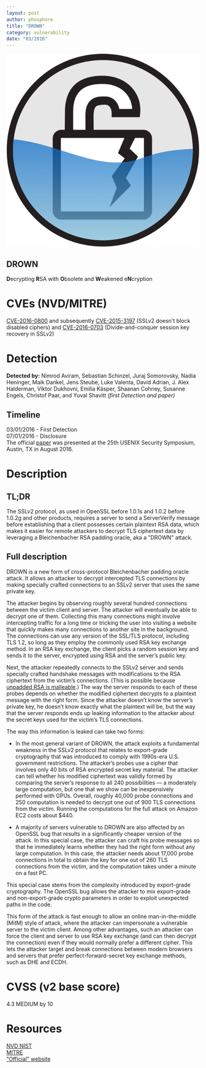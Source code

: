 ```yaml
---
layout: post
author: phosphore
title: "DROWN"
category: vulnerability
date: "03/2016"
---
```


![DROWN logo](/logos/DROWN.svg "DROWN logo")

## DROWN

**D**ecrypting **R**SA with **O**bsolete and **W**eakened e**N**cryption
<!-- more -->

# CVEs (NVD/MITRE)
[CVE-2016-0800](https://www.openssl.org/news/secadv/20160301.txt) and subsequently [CVE-2015-3197](https://www.openssl.org/news/secadv/20160128.txt) (SSLv2 doesn't block disabled ciphers) and [CVE-2016-0703](https://www.openssl.org/news/secadv/20160301.txt) (Divide-and-conquer session key recovery in SSLv2)

# Detection
**Detected by:** Nimrod Aviram, Sebastian Schinzel, Juraj Somorovsky, Nadia Heninger, Maik Dankel, Jens Steube, Luke Valenta, David Adrian, J. Alex Halderman, Viktor Dukhovni, Emilia Käsper, Shaanan Cohney, Susanne Engels, Christof Paar, and Yuval Shavitt *(first Detection and paper)*  

## Timeline
03/01/2016 - First Detection  
07/01/2016 - Disclosure   
The official [paper](https://drownattack.com/drown-attack-paper.pdf) was presented at the 25th USENIX Security Symposium, Austin, TX in August 2016.

# Description

## TL;DR
The SSLv2 protocol, as used in OpenSSL before 1.0.1s and 1.0.2 before 1.0.2g and other products, requires a server to send a ServerVerify message before establishing that a client possesses certain plaintext RSA data, which makes it easier for remote attackers to decrypt TLS ciphertext data by leveraging a Bleichenbacher RSA padding oracle, aka a "DROWN" attack.

## Full description
DROWN is a new form of cross-protocol Bleichenbacher padding oracle attack. It allows an attacker to decrypt intercepted TLS connections by making specially crafted connections to an SSLv2 server that uses the same private key.  

The attacker begins by observing roughly several hundred connections between the victim client and server. The attacker will eventually be able to decrypt one of them. Collecting this many connections might involve intercepting traffic for a long time or tricking the user into visiting a website that quickly makes many connections to another site in the background. The connections can use any version of the SSL/TLS protocol, including TLS 1.2, so long as they employ the commonly used RSA key exchange method. In an RSA key exchange, the client picks a random session key and sends it to the server, encrypted using RSA and the server’s public key.  

Next, the attacker repeatedly connects to the SSLv2 server and sends specially crafted handshake messages with modifications to the RSA ciphertext from the victim’s connections. (This is possible because [unpadded RSA is malleable](https://en.wikipedia.org/wiki/Homomorphic_encryption#Unpadded_RSA).) The way the server responds to each of these probes depends on whether the modified ciphertext decrypts to a plaintext message with the right form. Since the attacker doesn’t know the server’s private key, he doesn’t know exactly what the plaintext will be, but the way that the server responds ends up leaking information to the attacker about the secret keys used for the victim’s TLS connections.  

The way this information is leaked can take two forms:  

* In the most general variant of DROWN, the attack exploits a fundamental weakness in the SSLv2 protocol that relates to export-grade cryptography that was introduced to comply with 1990s-era U.S. government restrictions. The attacker’s probes use a cipher that involves only 40 bits of RSA encrypted secret key material. The attacker can tell whether his modified ciphertext was validly formed by comparing the server’s response to all 240 possibilities — a moderately large computation, but one that we show can be inexpensively performed with GPUs. Overall, roughly 40,000 probe connections and 250 computation is needed to decrypt one out of 900 TLS connections from the victim. Running the computations for the full attack on Amazon EC2 costs about $440.  

* A majority of servers vulnerable to DROWN are also affected by an OpenSSL bug that results in a significantly cheaper version of the attack. In this special case, the attacker can craft his probe messages so that he immediately learns whether they had the right form without any large computation. In this case, the attacker needs about 17,000 probe connections in total to obtain the key for one out of 260 TLS connections from the victim, and the computation takes under a minute on a fast PC.  

This special case stems from the complexity introduced by export-grade cryptography. The OpenSSL bug allows the attacker to mix export-grade and non-export-grade crypto parameters in order to exploit unexpected paths in the code.  

This form of the attack is fast enough to allow an online man-in-the-middle (MitM) style of attack, where the attacker can impersonate a vulnerable server to the victim client. Among other advantages, such an attacker can force the client and server to use RSA key exchange (and can then decrypt the connection) even if they would normally prefer a different cipher. This lets the attacker target and break connections between modern browsers and servers that prefer perfect-forward-secret key exchange methods, such as DHE and ECDH.  


# CVSS (v2 base score)
4.3 MEDIUM by 10

# Resources
[NVD NIST](https://web.nvd.nist.gov/view/vuln/detail?vulnId=CVE-2016-0800)  
[MITRE](https://cve.mitre.org/cgi-bin/cvename.cgi?name=CVE-2016-0800)  
["Official" website](https://drownattack.com/)  